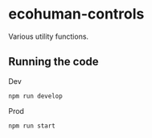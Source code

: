 # ecohuman-controls

Various utility functions.

## Running the code

Dev
```
npm run develop
```

Prod
```
npm run start
```
